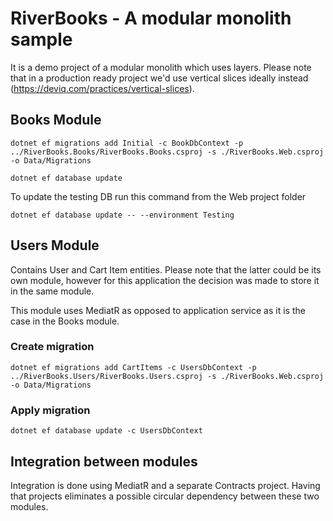 # RiverBooks - A modular monolith sample

It is a demo project of a modular monolith which uses layers. Please note that in a 
production ready project we'd use vertical slices ideally instead (https://deviq.com/practices/vertical-slices).

## Books Module
`dotnet ef migrations add Initial -c BookDbContext -p ../RiverBooks.Books/RiverBooks.Books.csproj -s ./RiverBooks.Web.csproj -o Data/Migrations`

`dotnet ef database update`

To update the testing DB run this command from the Web project folder

`dotnet ef database update -- --environment Testing`

## Users Module

Contains User and Cart Item entities. Please note that the latter could be its own module,
however for this application the decision was made to store it in the same module.

This module uses MediatR as opposed to application service as it is the case in the Books module.

### Create migration

`dotnet ef migrations add CartItems -c UsersDbContext -p ../RiverBooks.Users/RiverBooks.Users.csproj -s ./RiverBooks.Web.csproj -o Data/Migrations`

### Apply migration

`dotnet ef database update -c UsersDbContext`

## Integration between modules
Integration is done using MediatR and a separate Contracts project. Having that projects eliminates a possible
circular dependency between these two modules.